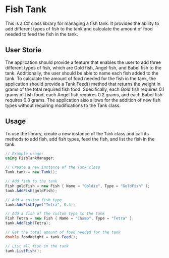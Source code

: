 # Fish Tank

This is a C# class library for managing a fish tank. It provides the ability to add different types of fish to the tank and calculate the amount of food needed to feed the fish in the tank.

## User Storie

The application should provide a feature that enables the user to add three different types of fish, which are Gold fish, Angel fish, and Babel fish to the tank. Additionally, the user should be able to name each fish added to the tank. To calculate the amount of food needed for the fish in the tank, the application should provide a Tank.Feed() method that returns the weight in grams of the total required fish food. Specifically, each Gold fish requires 0.1 grams of fish food, each Angel fish requires 0.2 grams, and each Babel fish requires 0.3 grams. The application also allows for the addition of new fish types without requiring modifications to the Tank class.

## Usage

To use the library, create a new instance of the `Tank` class and call its methods to add fish, add fish types, feed the fish, and list the fish in the tank.

```csharp
// Example usage:
using FishTankManager;

// Create a new instance of the Tank class
Tank tank = new Tank();

// Add fish to the tank
Fish goldFish = new Fish { Name = "Goldie", Type = "GoldFish" };
tank.AddFish(goldFish);

// Add a custom fish type
tank.AddFishType("Tetra", 0.4);

// Add a fish of the custom type to the tank
Fish Tetra = new Fish { Name = "Champ", Type = "Tetra" };
tank.AddFish(Tetra);

// Get the total amount of food needed for the tank
double foodWeight = tank.Feed();

// List all fish in the tank
tank.ListFish();
